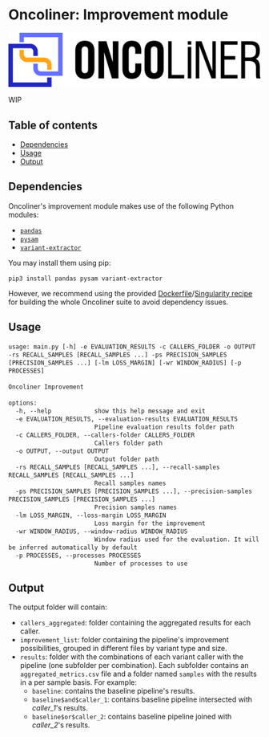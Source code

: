 # Oncoliner: Improvement module <!-- omit in toc -->

![Oncoliner logo](../../docs/images/ONCOLINER_LOGO_COLOR.png)

WIP

## Table of contents<!-- omit in toc -->
- [Dependencies](#dependencies)
- [Usage](#usage)
- [Output](#output)


## Dependencies
Oncoliner's improvement module makes use of the following Python modules:
* [`pandas`](https://pandas.pydata.org/)
* [`pysam`](https://github.com/pysam-developers/pysam)
* [`variant-extractor`](https://github.com/EUCANCan/variant-extractor)

You may install them using pip:
```
pip3 install pandas pysam variant-extractor
```

However, we recommend using the provided [Dockerfile](../../Dockerfile)/[Singularity recipe](../../singularity.def) for building the whole Oncoliner suite to avoid dependency issues.


## Usage
```
usage: main.py [-h] -e EVALUATION_RESULTS -c CALLERS_FOLDER -o OUTPUT -rs RECALL_SAMPLES [RECALL_SAMPLES ...] -ps PRECISION_SAMPLES [PRECISION_SAMPLES ...] [-lm LOSS_MARGIN] [-wr WINDOW_RADIUS] [-p PROCESSES]

Oncoliner Improvement

options:
  -h, --help            show this help message and exit
  -e EVALUATION_RESULTS, --evaluation-results EVALUATION_RESULTS
                        Pipeline evaluation results folder path
  -c CALLERS_FOLDER, --callers-folder CALLERS_FOLDER
                        Callers folder path
  -o OUTPUT, --output OUTPUT
                        Output folder path
  -rs RECALL_SAMPLES [RECALL_SAMPLES ...], --recall-samples RECALL_SAMPLES [RECALL_SAMPLES ...]
                        Recall samples names
  -ps PRECISION_SAMPLES [PRECISION_SAMPLES ...], --precision-samples PRECISION_SAMPLES [PRECISION_SAMPLES ...]
                        Precision samples names
  -lm LOSS_MARGIN, --loss-margin LOSS_MARGIN
                        Loss margin for the improvement
  -wr WINDOW_RADIUS, --window-radius WINDOW_RADIUS
                        Window radius used for the evaluation. It will be inferred automatically by default
  -p PROCESSES, --processes PROCESSES
                        Number of processes to use
```

## Output

The output folder will contain:
* `callers_aggregated`: folder containing the aggregated results for each caller.
* `improvement_list`: folder containing the pipeline's improvement possibilities, grouped in different files by variant type and size.
* `results`: folder with the combinations of each variant caller with the pipeline (one subfolder per combination). Each subfolder contains an `aggregated_metrics.csv` file and a folder named `samples` with the results in a per sample basis. For example:
  * `baseline`: contains the baseline pipeline's results.
  * `baseline$and$caller_1`: contains baseline pipeline intersected with *caller_1*'s results.
  * `baseline$or$caller_2`: contains baseline pipeline joined with *caller_2*'s results.